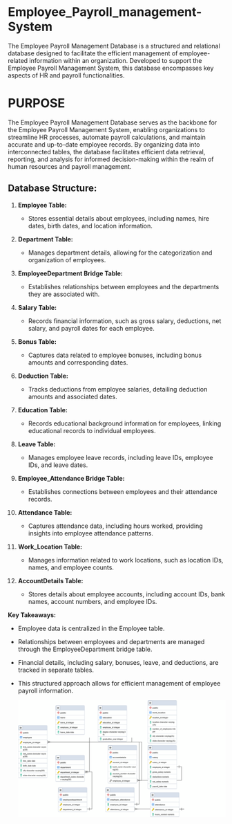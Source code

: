 # Employee_Payroll_management-System
The Employee Payroll Management Database is a structured and relational database designed to facilitate the efficient management of employee-related information within an organization. Developed to support the Employee Payroll Management System, this database encompasses key aspects of HR and payroll functionalities.
# PURPOSE
The Employee Payroll Management Database serves as the backbone for the Employee Payroll Management System, enabling organizations to streamline HR processes, automate payroll calculations, and maintain accurate and up-to-date employee records. By organizing data into interconnected tables, the database facilitates efficient data retrieval, reporting, and analysis for informed decision-making within the realm of human resources and payroll management.


## Database Structure:

1. **Employee Table:**
   - Stores essential details about employees, including names, hire dates, birth dates, and location information.

2. **Department Table:**
   - Manages department details, allowing for the categorization and organization of employees.

3. **EmployeeDepartment Bridge Table:**
   - Establishes relationships between employees and the departments they are associated with.

4. **Salary Table:**
   - Records financial information, such as gross salary, deductions, net salary, and payroll dates for each employee.

5. **Bonus Table:**
   - Captures data related to employee bonuses, including bonus amounts and corresponding dates.

6. **Deduction Table:**
   - Tracks deductions from employee salaries, detailing deduction amounts and associated dates.

7. **Education Table:**
   - Records educational background information for employees, linking educational records to individual employees.

8. **Leave Table:**
   - Manages employee leave records, including leave IDs, employee IDs, and leave dates.

9. **Employee_Attendance Bridge Table:**
   - Establishes connections between employees and their attendance records.

10. **Attendance Table:**
    - Captures attendance data, including hours worked, providing insights into employee attendance patterns.

11. **Work_Location Table:**
    - Manages information related to work locations, such as location IDs, names, and employee counts.

12. **AccountDetails Table:**
    - Stores details about employee accounts, including account IDs, bank names, account numbers, and employee IDs.

**Key Takeaways:**
- Employee data is centralized in the Employee table.
- Relationships between employees and departments are managed through the EmployeeDepartment bridge table.
- Financial details, including salary, bonuses, leave, and deductions, are tracked in separate tables.
- This structured approach allows for efficient management of employee payroll information.

  ![image text](https://github.com/Faithjf/Employee_Payroll_management-System/blob/main/ERD%20employee%20project%20git.png)

